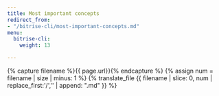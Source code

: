 ```yaml
---
title: Most important concepts
redirect_from:
- "/bitrise-cli/most-important-concepts.md"
menu:
  bitrise-cli:
    weight: 13

---
```

{% capture filename %}{{ page.url}}{% endcapture %}
{% assign num = filename | size | minus: 1 %}
{% translate_file {{ filename | slice: 0, num | replace_first:'/','' | append: ".md" }} %}
